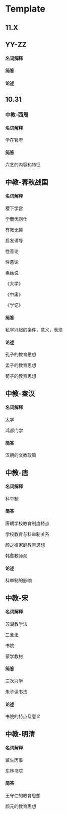 # Template

## 11.X

## YY-ZZ

#### 名词解释

#### 简答

#### 论述



## 10.31

### 中教-西周

#### 名词解释

学在官府

#### 简答

六艺的内容和特征

## 中教-春秋战国

#### 名词解释

稷下学宫

学而优则仕

有教无类

启发诱导

性善论

性恶论

素丝说

《大学》

《中庸》

《学记》

#### 简答

私学兴起的条件，意义，表现

#### 论述

孔子的教育思想

孟子的教育思想

荀子的教育思想

## 中教-秦汉

#### 名词解释

太学

鸿都门学

#### 简答

汉朝的文教政策

## 中教-唐

#### 名词解释

科举制

#### 简答

唐朝学校教育制度特点

学校教育与科举制关系

颜之推家庭教育思想

韩愈教师观

#### 论述

科举制的影响

## 中教-宋

#### 名词解释

苏湖教学法

三舍法

书院

蒙学教材

#### 简答

三次兴学

朱子读书法

#### 论述

书院的特点及意义

## 中教-明清

#### 名词解释

监生历事

东林书院

#### 简答

王守仁的教育思想

颜元的教育思想



